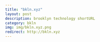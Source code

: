 ```yaml
---
title: "bkln.xyz"
layout: post
description: brooklyn technology shortURL
category: bkln
img: img/bkln.xyz.png
redirect: http://bkln.xyz
---
```


